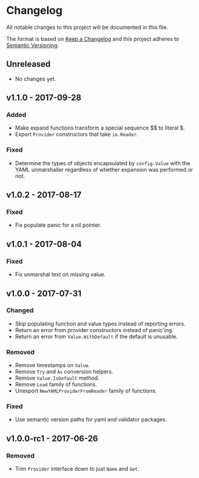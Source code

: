 # Changelog
All notable changes to this project will be documented in this file.

The format is based on [Keep a Changelog](http://keepachangelog.com/en/1.0.0/)
and this project adheres to [Semantic Versioning](http://semver.org/spec/v2.0.0.html).

## Unreleased

- No changes yet.

## v1.1.0 - 2017-09-28
### Added
- Make expand functions transform a special sequence $$ to literal $.
- Export `Provider` constructors that take `io.Reader`.

### Fixed
- Determine the types of objects encapsulated by `config.Value` with the YAML
  unmarshaller regardless of whether expansion was performed or not.

## v1.0.2 - 2017-08-17
### Fixed
- Fix populate panic for a nil pointer.

## v1.0.1 - 2017-08-04
### Fixed
- Fix unmarshal text on missing value.

## v1.0.0 - 2017-07-31
### Changed
- Skip populating function and value types instead of reporting errors.
- Return an error from provider constructors instead of panic'ing.
- Return an error from `Value.WithDefault` if the default is unusable.

### Removed
- Remove timestamps on `Value`.
- Remove `Try` and `As` conversion helpers.
- Remove `Value.IsDefault` method.
- Remove `Load` family of functions.
- Unexport `NewYAMLProviderFromReader` family of functions.

### Fixed
- Use semantic version paths for yaml and validator packages.

## v1.0.0-rc1 - 2017-06-26
### Removed
- Trim `Provider` interface down to just `Name` and `Get`.
